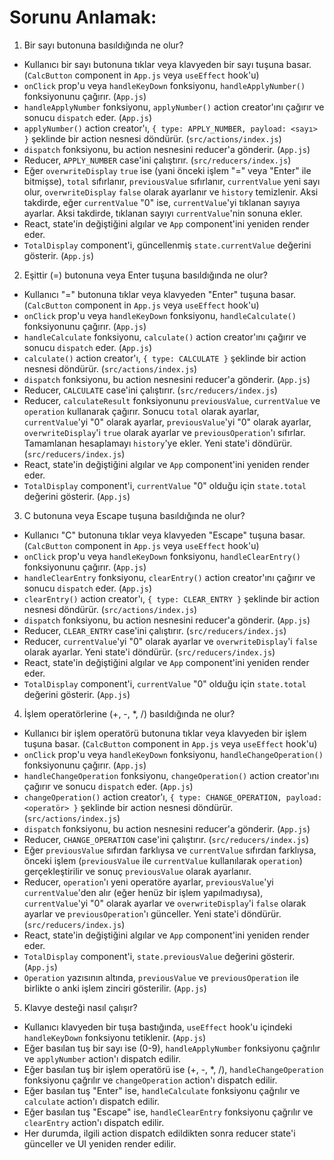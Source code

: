 # Sorunu Anlamak:
1. Bir sayı butonuna basıldığında ne olur?
* Kullanıcı bir sayı butonuna tıklar veya klavyeden bir sayı tuşuna basar. (`CalcButton` component in `App.js` veya `useEffect` hook'u)
* `onClick` prop'u veya `handleKeyDown` fonksiyonu, `handleApplyNumber()` fonksiyonunu çağırır. (`App.js`)
* `handleApplyNumber` fonksiyonu, `applyNumber()` action creator'ını çağırır ve sonucu `dispatch` eder. (`App.js`)
* `applyNumber()` action creator'ı, `{ type: APPLY_NUMBER, payload: <sayı> }` şeklinde bir action nesnesi döndürür. (`src/actions/index.js`)
* `dispatch` fonksiyonu, bu action nesnesini reducer'a gönderir. (`App.js`)
* Reducer, `APPLY_NUMBER` case'ini çalıştırır. (`src/reducers/index.js`)
* Eğer `overwriteDisplay` `true` ise (yani önceki işlem "=" veya "Enter" ile bitmişse), `total` sıfırlanır, `previousValue` sıfırlanır, `currentValue` yeni sayı olur, `overwriteDisplay` `false` olarak ayarlanır ve `history` temizlenir. Aksi takdirde, eğer `currentValue` "0" ise, `currentValue`'yi tıklanan sayıya ayarlar. Aksi takdirde, tıklanan sayıyı `currentValue`'nin sonuna ekler.
* React, state'in değiştiğini algılar ve `App` component'ini yeniden render eder.
* `TotalDisplay` component'i, güncellenmiş `state.currentValue` değerini gösterir. (`App.js`)

2. Eşittir (=) butonuna veya Enter tuşuna basıldığında ne olur?
* Kullanıcı "=" butonuna tıklar veya klavyeden "Enter" tuşuna basar. (`CalcButton` component in `App.js` veya `useEffect` hook'u)
* `onClick` prop'u veya `handleKeyDown` fonksiyonu, `handleCalculate()` fonksiyonunu çağırır. (`App.js`)
* `handleCalculate` fonksiyonu, `calculate()` action creator'ını çağırır ve sonucu `dispatch` eder. (`App.js`)
* `calculate()` action creator'ı, `{ type: CALCULATE }` şeklinde bir action nesnesi döndürür. (`src/actions/index.js`)
* `dispatch` fonksiyonu, bu action nesnesini reducer'a gönderir. (`App.js`)
* Reducer, `CALCULATE` case'ini çalıştırır. (`src/reducers/index.js`)
* Reducer, `calculateResult` fonksiyonunu `previousValue`, `currentValue` ve `operation` kullanarak çağırır. Sonucu `total` olarak ayarlar, `currentValue`'yi "0" olarak ayarlar, `previousValue`'yi "0" olarak ayarlar, `overwriteDisplay`'i `true` olarak ayarlar ve `previousOperation`'ı sıfırlar. Tamamlanan hesaplamayı `history`'ye ekler. Yeni state'i döndürür. (`src/reducers/index.js`)
* React, state'in değiştiğini algılar ve `App` component'ini yeniden render eder.
* `TotalDisplay` component'i, `currentValue` "0" olduğu için `state.total` değerini gösterir. (`App.js`)

3. C butonuna veya Escape tuşuna basıldığında ne olur?
* Kullanıcı "C" butonuna tıklar veya klavyeden "Escape" tuşuna basar. (`CalcButton` component in `App.js` veya `useEffect` hook'u)
* `onClick` prop'u veya `handleKeyDown` fonksiyonu, `handleClearEntry()` fonksiyonunu çağırır. (`App.js`)
* `handleClearEntry` fonksiyonu, `clearEntry()` action creator'ını çağırır ve sonucu `dispatch` eder. (`App.js`)
* `clearEntry()` action creator'ı, `{ type: CLEAR_ENTRY }` şeklinde bir action nesnesi döndürür. (`src/actions/index.js`)
* `dispatch` fonksiyonu, bu action nesnesini reducer'a gönderir. (`App.js`)
* Reducer, `CLEAR_ENTRY` case'ini çalıştırır. (`src/reducers/index.js`)
* Reducer, `currentValue`'yi "0" olarak ayarlar ve `overwriteDisplay`'i `false` olarak ayarlar. Yeni state'i döndürür. (`src/reducers/index.js`)
* React, state'in değiştiğini algılar ve `App` component'ini yeniden render eder.
* `TotalDisplay` component'i, `currentValue` "0" olduğu için `state.total` değerini gösterir. (`App.js`)

4. İşlem operatörlerine (+, -, *, /) basıldığında ne olur?
* Kullanıcı bir işlem operatörü butonuna tıklar veya klavyeden bir işlem tuşuna basar. (`CalcButton` component in `App.js` veya `useEffect` hook'u)
* `onClick` prop'u veya `handleKeyDown` fonksiyonu, `handleChangeOperation()` fonksiyonunu çağırır. (`App.js`)
* `handleChangeOperation` fonksiyonu, `changeOperation()` action creator'ını çağırır ve sonucu `dispatch` eder. (`App.js`)
* `changeOperation()` action creator'ı, `{ type: CHANGE_OPERATION, payload: <operatör> }` şeklinde bir action nesnesi döndürür. (`src/actions/index.js`)
* `dispatch` fonksiyonu, bu action nesnesini reducer'a gönderir. (`App.js`)
* Reducer, `CHANGE_OPERATION` case'ini çalıştırır. (`src/reducers/index.js`)
* Eğer `previousValue` sıfırdan farklıysa ve `currentValue` sıfırdan farklıysa, önceki işlem (`previousValue` ile `currentValue` kullanılarak `operation`) gerçekleştirilir ve sonuç `previousValue` olarak ayarlanır.
* Reducer, `operation`'ı yeni operatöre ayarlar, `previousValue`'yi `currentValue`'den alır (eğer henüz bir işlem yapılmadıysa), `currentValue`'yi "0" olarak ayarlar ve `overwriteDisplay`'i `false` olarak ayarlar ve `previousOperation`'ı günceller. Yeni state'i döndürür. (`src/reducers/index.js`)
* React, state'in değiştiğini algılar ve `App` component'ini yeniden render eder.
* `TotalDisplay` component'i, `state.previousValue` değerini gösterir. (`App.js`)
* `Operation` yazısının altında, `previousValue` ve `previousOperation` ile birlikte o anki işlem zinciri gösterilir. (`App.js`)

5. Klavye desteği nasıl çalışır?
* Kullanıcı klavyeden bir tuşa bastığında, `useEffect` hook'u içindeki `handleKeyDown` fonksiyonu tetiklenir. (`App.js`)
* Eğer basılan tuş bir sayı ise (0-9), `handleApplyNumber` fonksiyonu çağrılır ve `applyNumber` action'ı dispatch edilir.
* Eğer basılan tuş bir işlem operatörü ise (+, -, *, /), `handleChangeOperation` fonksiyonu çağrılır ve `changeOperation` action'ı dispatch edilir.
* Eğer basılan tuş "Enter" ise, `handleCalculate` fonksiyonu çağrılır ve `calculate` action'ı dispatch edilir.
* Eğer basılan tuş "Escape" ise, `handleClearEntry` fonksiyonu çağrılır ve `clearEntry` action'ı dispatch edilir.
* Her durumda, ilgili action dispatch edildikten sonra reducer state'i günceller ve UI yeniden render edilir.